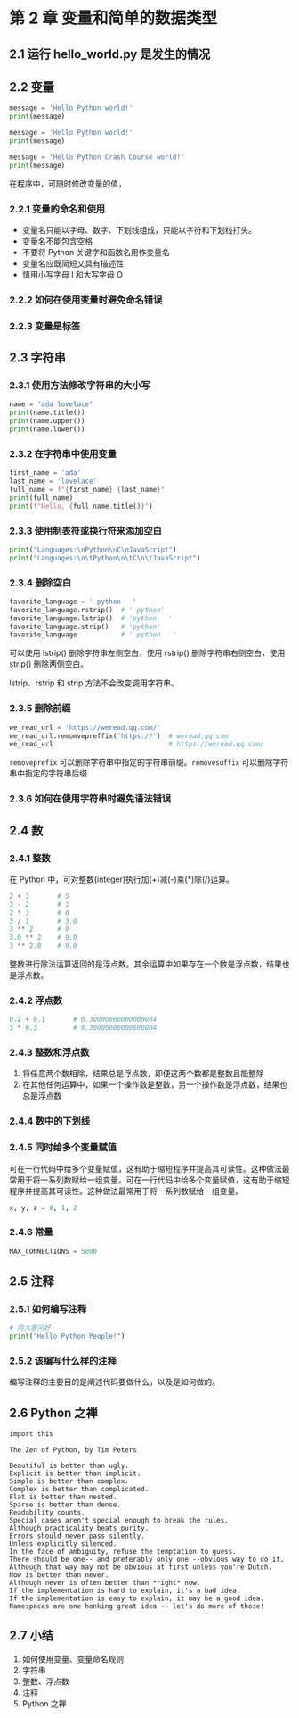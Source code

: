 # 第 2 章 变量和简单的数据类型

## 2.1 运行 hello_world.py 是发生的情况

## 2.2 变量

```python hello_world.py
message = 'Hello Python world!'
print(message)
```

```python hello_world.py
message = 'Hello Python world!'
print(message)

message = 'Hello Python Crash Course world!'
print(message)
```

在程序中，可随时修改变量的值，

### 2.2.1 变量的命名和使用

- 变量名只能以字母、数字、下划线组成，只能以字符和下划线打头。
- 变量名不能包含空格
- 不要将 Python 关键字和函数名用作变量名
- 变量名应既简短又具有描述性
- 慎用小写字母 l 和大写字母 O

### 2.2.2 如何在使用变量时避免命名错误

### 2.2.3 变量是标签

## 2.3 字符串

### 2.3.1 使用方法修改字符串的大小写

```python
name = "ada lovelace"
print(name.title())
print(name.upper())
print(name.lower())
```

### 2.3.2 在字符串中使用变量

```python
first_name = 'ada'
last_name = 'lovelace'
full_name = f"{first_name} {last_name}"
print(full_name)
print(f"Hello, {full_name.title()}")
```

### 2.3.3 使用制表符或换行符来添加空白

```python
print("Languages:\nPython\nC\nJavaScript")
print("Languages:\n\tPython\n\tC\n\tJavaScript")
```

### 2.3.4 删除空白

```python
favorite_language = ' python   '
favorite_language.rstrip()  # ' python'
favorite_language.lstrip()  # 'python   '
favorite_language.strip()   # 'python'
favorite_language           # ' python   '
```

可以使用 lstrip() 删除字符串左侧空白，使用 rstrip() 删除字符串右侧空白，使用 strip() 删除两侧空白。

lstrip、rstrip 和 strip 方法不会改变调用字符串。

### 2.3.5 删除前缀

```python
we_read_url = 'https://weread.qq.com/'
we_read_url.remomvepreffix('https://')  # weread.qq.com
we_read_url                             # https://weread.qq.com/
```

`removeprefix` 可以删除字符串中指定的字符串前缀。`removesuffix` 可以删除字符串中指定的字符串后缀

### 2.3.6 如何在使用字符串时避免语法错误

## 2.4 数

### 2.4.1 整数

在 Python 中，可对整数(integer)执行加(+)减(-)乘(\*)除(/)运算。

```python
2 + 3       # 5
3 - 2       # 1
2 * 3       # 6
3 / 1       # 3.0
3 ** 2      # 9
3.0 ** 2    # 9.0
3 ** 2.0    # 9.0
```

整数进行除法运算返回的是浮点数。其余运算中如果存在一个数是浮点数，结果也是浮点数。

### 2.4.2 浮点数

```python
0.2 + 0.1       # 0.30000000000000004
3 * 0.3         # 0.30000000000000004
```

### 2.4.3 整数和浮点数

1. 将任意两个数相除，结果总是浮点数，即便这两个数都是整数且能整除
2. 在其他任何运算中，如果一个操作数是整数，另一个操作数是浮点数，结果也总是浮点数

### 2.4.4 数中的下划线

### 2.4.5 同时给多个变量赋值

可在一行代码中给多个变量赋值，这有助于缩短程序并提高其可读性。这种做法最常用于将一系列数赋给一组变量。可在一行代码中给多个变量赋值，这有助于缩短程序并提高其可读性。这种做法最常用于将一系列数赋给一组变量。

```python
x, y, z = 0, 1, 2
```

### 2.4.6 常量

```python
MAX_CONNECTIONS = 5000
```

## 2.5 注释

### 2.5.1 如何编写注释

```python
# 向大家问好
print("Hello Python People!")
```

### 2.5.2 该编写什么样的注释

编写注释的主要目的是阐述代码要做什么，以及是如何做的。

## 2.6 Python 之禅

```bash
import this
```

```
The Zen of Python, by Tim Peters

Beautiful is better than ugly.
Explicit is better than implicit.
Simple is better than complex.
Complex is better than complicated.
Flat is better than nested.
Sparse is better than dense.
Readability counts.
Special cases aren't special enough to break the rules.
Although practicality beats purity.
Errors should never pass silently.
Unless explicitly silenced.
In the face of ambiguity, refuse the temptation to guess.
There should be one-- and preferably only one --obvious way to do it.
Although that way may not be obvious at first unless you're Dutch.
Now is better than never.
Although never is often better than *right* now.
If the implementation is hard to explain, it's a bad idea.
If the implementation is easy to explain, it may be a good idea.
Namespaces are one honking great idea -- let's do more of those!
```

## 2.7 小结

1. 如何使用变量、变量命名规则
2. 字符串
3. 整数、浮点数
4. 注释
5. Python 之禅
